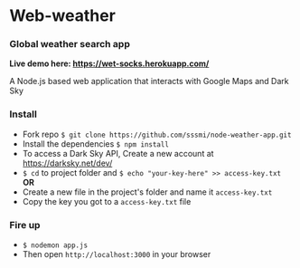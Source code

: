 # Web-weather
### Global weather search app
**Live demo here: https://wet-socks.herokuapp.com/**

A Node.js based web application that interacts with Google Maps and Dark Sky

### Install
* Fork repo `$ git clone https://github.com/sssmi/node-weather-app.git`
* Install the dependencies `$ npm install`
* To access a Dark Sky API, Create a new account at https://darksky.net/dev/
* `$ cd` to project folder and `$ echo "your-key-here" >> access-key.txt`
 **OR**
* Create a new file in the project's folder and name it `access-key.txt`
* Copy the key you got to a `access-key.txt` file

### Fire up
* ```$ nodemon app.js```
* Then open `http://localhost:3000` in your browser